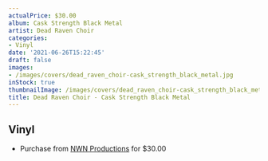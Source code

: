 ```yaml
---
actualPrice: $30.00
album: Cask Strength Black Metal
artist: Dead Raven Choir
categories:
- Vinyl
date: '2021-06-26T15:22:45'
draft: false
images:
- /images/covers/dead_raven_choir-cask_strength_black_metal.jpg
inStock: true
thumbnailImage: /images/covers/dead_raven_choir-cask_strength_black_metal-thumb.jpg
title: Dead Raven Choir - Cask Strength Black Metal
---
```


## Vinyl
* Purchase from [NWN Productions](http://shop.nwnprod.com/index.php?route=product/product&path=75&product_id=13333&sort=pd.name&order=ASC) for $30.00
